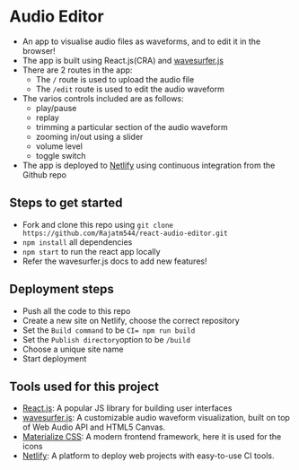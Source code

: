 # Audio Editor

-   An app to visualise audio files as waveforms, and to edit it in the browser!
-   The app is built using React.js(CRA) and [wavesurfer.js](https://wavesurfer-js.org/)
-   There are 2 routes in the app:
    -   The `/` route is used to upload the audio file
    -   The `/edit` route is used to edit the audio waveform
-   The varios controls included are as follows:
    -   play/pause
    -   replay
    -   trimming a particular section of the audio waveform
    -   zooming in/out using a slider
    -   volume level
    -   toggle switch
-   The app is deployed to [Netlify](https://www.netlify.com/) using continuous integration from the Github repo

## Steps to get started

-   Fork and clone this repo using `git clone https://github.com/Rajatm544/react-audio-editor.git`
-   `npm install` all dependencies
-   `npm start` to run the react app locally
-   Refer the wavesurfer.js docs to add new features!

## Deployment steps

-   Push all the code to this repo
-   Create a new site on Netlify, choose the correct repository
-   Set the `Build command` to be `CI= npm run build`
-   Set the `Publish directory`option to be `/build`
-   Choose a unique site name
-   Start deployment

## Tools used for this project

-   [React.js](https://reactjs.org/): A popular JS library for building user interfaces
-   [wavesurfer.js](https://wavesurfer-js.org/): A customizable audio waveform visualization, built on top of Web Audio API and HTML5 Canvas.
-   [Materialize CSS](https://materializecss.com/): A modern frontend framework, here it is used for the icons
-   [Netlify](https://www.netlify.com/): A platform to deploy web projects with easy-to-use CI tools.
